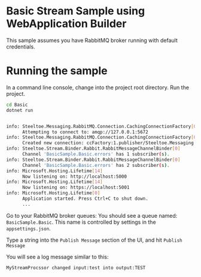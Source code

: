﻿# Basic Stream Sample using WebApplication Builder

This sample assumes you have RabbitMQ broker running with default credentials. 

# Running the sample

In a command line console, change into the project root directory. Run the project.

```bash
cd Basic
dotnet run 


info: Steeltoe.Messaging.RabbitMQ.Connection.CachingConnectionFactory[0]
      Attempting to connect to: amqp://127.0.0.1:5672
info: Steeltoe.Messaging.RabbitMQ.Connection.CachingConnectionFactory[0]
      Created new connection: ccFactory:1.publisher/Steeltoe.Messaging.RabbitMQ.Connection.SimpleConnection
info: Steeltoe.Stream.Binder.Rabbit.RabbitMessageChannelBinder[0]
      Channel 'BasicSample.Basic.errors' has 1 subscriber(s).
info: Steeltoe.Stream.Binder.Rabbit.RabbitMessageChannelBinder[0]
      Channel 'BasicSample.Basic.errors' has 2 subscriber(s).
info: Microsoft.Hosting.Lifetime[14]
      Now listening on: http://localhost:5000
info: Microsoft.Hosting.Lifetime[14]
      Now listening on: https://localhost:5001
info: Microsoft.Hosting.Lifetime[0]
      Application started. Press Ctrl+C to shut down.
      ...
```

Go to your RabbitMQ broker queues:
You should see a queue named: `BasicSample.Basic`. This name is controlled by settings in the `appsettings.json`.

Type a string into the `Publish Message` section of the UI, and hit `Publish Message`

You will see a log message similar to this:

```bash
MyStreamProcssor changed input:test into output:TEST
```
